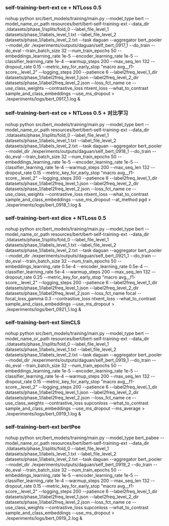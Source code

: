 ### self-training-bert-ext ce + NTLoss 0.5
nohup python src/bert_models/training/main.py --model_type bert --model_name_or_path resources/bert/bert-self-training-ext --data_dir ./datasets/phase_1/splits/fold_0 --label_file_level_1 datasets/phase_1/labels_level_1.txt --label_file_level_2 datasets/phase_1/labels_level_2.txt --task daguan --aggregator bert_pooler --model_dir ./experiments/outputs/daguan/self_bert_0917_1 --do_train --do_eval --train_batch_size 32 --num_train_epochs 50 --embeddings_learning_rate 1e-5 --encoder_learning_rate 1e-5 --classifier_learning_rate 1e-4 --warmup_steps 200 --max_seq_len 132 --dropout_rate 0.15 --metric_key_for_early_stop "macro avg__f1-score__level_2" --logging_steps 200 --patience 6 --label2freq_level_1_dir datasets/phase_1/label2freq_level_1.json --label2freq_level_2_dir datasets/phase_1/label2freq_level_2.json --loss_fct_name ce --use_class_weights --contrastive_loss ntxent_loss --what_to_contrast sample_and_class_embeddings --use_ms_dropout > ./experiments/logs/bert_0917_1.log &

### self-training-bert-ext ce + NTLoss 0.5 + 对比学习
nohup python src/bert_models/training/main.py --model_type bert --model_name_or_path resources/bert/bert-self-training-ext --data_dir ./datasets/phase_1/splits/fold_0 --label_file_level_1 datasets/phase_1/labels_level_1.txt --label_file_level_2 datasets/phase_1/labels_level_2.txt --task daguan --aggregator bert_pooler --model_dir ./experiments/outputs/daguan/self_bert_0918_1 --do_train --do_eval --train_batch_size 32 --num_train_epochs 50 --embeddings_learning_rate 1e-5 --encoder_learning_rate 1e-5 --classifier_learning_rate 1e-4 --warmup_steps 200 --max_seq_len 132 --dropout_rate 0.15 --metric_key_for_early_stop "macro avg__f1-score__level_2" --logging_steps 200 --patience 6 --label2freq_level_1_dir datasets/phase_1/label2freq_level_1.json --label2freq_level_2_dir datasets/phase_1/label2freq_level_2.json --loss_fct_name ce --use_class_weights --contrastive_loss ntxent_loss --what_to_contrast sample_and_class_embeddings --use_ms_dropout --at_method pgd > ./experiments/logs/bert_0918_1.log &
### self-training-bert-ext dice + NTLoss 0.5 
nohup python src/bert_models/training/main.py --model_type bert --model_name_or_path resources/bert/bert-self-training-ext --data_dir ./datasets/phase_1/splits/fold_0 --label_file_level_1 datasets/phase_1/labels_level_1.txt --label_file_level_2 datasets/phase_1/labels_level_2.txt --task daguan --aggregator bert_pooler --model_dir ./experiments/outputs/daguan/self_bert_0921_1 --do_train --do_eval --train_batch_size 32 --num_train_epochs 50 --embeddings_learning_rate 0.5e-4 --encoder_learning_rate 0.5e-4 --classifier_learning_rate 5e-4 --warmup_steps 200 --max_seq_len 132 --dropout_rate 0.25 --metric_key_for_early_stop "macro avg__f1-score__level_2" --logging_steps 200 --patience 6 --label2freq_level_1_dir datasets/phase_1/label2freq_level_1.json --label2freq_level_2_dir datasets/phase_1/label2freq_level_2.json --loss_fct_name focal --focal_loss_gamma 0.3 --contrastive_loss ntxent_loss --what_to_contrast sample_and_class_embeddings --use_ms_dropout > ./experiments/logs/bert_0921_1.log &

### self-training-bert-ext SimCLS
nohup python src/bert_models/training/main.py --model_type bert --model_name_or_path resources/bert/bert-self-training-ext --data_dir ./datasets/phase_1/splits/fold_0 --label_file_level_1 datasets/phase_1/labels_level_1.txt --label_file_level_2 datasets/phase_1/labels_level_2.txt --task daguan --aggregator bert_pooler --model_dir ./experiments/outputs/daguan/self_bert_0919_1 --do_train --do_eval --train_batch_size 32 --num_train_epochs 50 --embeddings_learning_rate 1e-5 --encoder_learning_rate 1e-5 --classifier_learning_rate 1e-4 --warmup_steps 200 --max_seq_len 132 --dropout_rate 0.15 --metric_key_for_early_stop "macro avg__f1-score__level_2" --logging_steps 200 --patience 6 --label2freq_level_1_dir datasets/phase_1/label2freq_level_1.json --label2freq_level_2_dir datasets/phase_1/label2freq_level_2.json --loss_fct_name ce --use_class_weights --contrastive_loss supconloss --what_to_contrast sample_and_class_embeddings --use_ms_dropout --ms_average > ./experiments/logs/bert_0919_1.log &

### self-training-bert-ext bertPee
nohup python src/bert_models/training/main.py --model_type bert_pabee --model_name_or_path resources/bert/bert-self-training-ext --data_dir ./datasets/phase_1/splits/fold_0 --label_file_level_1 datasets/phase_1/labels_level_1.txt --label_file_level_2 datasets/phase_1/labels_level_2.txt --task daguan --aggregator bert_pooler --model_dir ./experiments/outputs/daguan/self_bert_0919_2 --do_train --do_eval --train_batch_size 32 --num_train_epochs 50 --embeddings_learning_rate 1e-5 --encoder_learning_rate 1e-5 --classifier_learning_rate 1e-4 --warmup_steps 200 --max_seq_len 132 --dropout_rate 0.15 --metric_key_for_early_stop "macro avg__f1-score__level_2" --logging_steps 200 --patience 6 --label2freq_level_1_dir datasets/phase_1/label2freq_level_1.json --label2freq_level_2_dir datasets/phase_1/label2freq_level_2.json --loss_fct_name ce --use_class_weights --contrastive_loss supconloss --what_to_contrast sample_and_class_embeddings --use_ms_dropout > ./experiments/logs/bert_0919_2.log &
